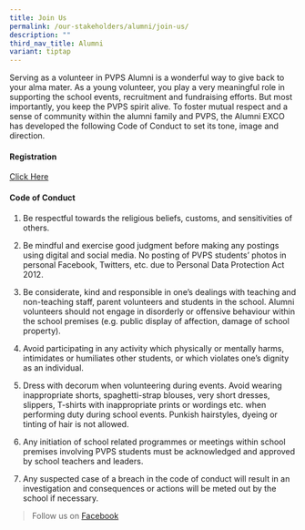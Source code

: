 ```yaml
---
title: Join Us
permalink: /our-stakeholders/alumni/join-us/
description: ""
third_nav_title: Alumni
variant: tiptap
---
```

<p>Serving as a volunteer in PVPS Alumni is a wonderful way to give back to your alma mater. As a young volunteer, you play a very meaningful role in supporting the school events, recruitment and fundraising efforts. But most importantly, you keep the PVPS spirit alive. To foster mutual respect and a sense of community within the alumni family and PVPS, the Alumni EXCO has developed the following Code of Conduct to set its tone, image and direction.</p><h4>Registration</h4><p><a href="https://docs.google.com/forms/d/e/1FAIpQLSc-4INSKOUD4sh3LH49762qP4vgkdkgEX5lKm9x4oJ-RdugVg/viewform" rel="noopener noreferrer nofollow" target="_blank">Click Here</a></p><h4>Code of Conduct</h4><ol data-tight="true" class="tight"><li><p>Be respectful towards the religious beliefs, customs, and sensitivities of others.</p></li><li><p>Be mindful and exercise good judgment before making any postings using digital and social media. No posting of PVPS students’ photos in personal Facebook, Twitters, etc. due to Personal Data Protection Act 2012.</p></li><li><p>Be considerate, kind and responsible in one’s dealings with teaching and non-teaching staff, parent volunteers and students in the school. Alumni volunteers should not engage in disorderly or offensive behaviour within the school premises (e.g. public display of affection, damage of school property).</p></li><li><p>Avoid participating in any activity which physically or mentally harms, intimidates or humiliates other students, or which violates one’s dignity as an individual.</p></li><li><p>Dress with decorum when volunteering during events. Avoid wearing inappropriate shorts, spaghetti-strap blouses, very short dresses, slippers, T-shirts with inappropriate prints or wordings etc. when performing duty during school events. Punkish hairstyles, dyeing or tinting of hair is not allowed.</p></li><li><p>Any initiation of school related programmes or meetings within school premises involving PVPS students must be acknowledged and approved by school teachers and leaders.</p></li><li><p>Any suspected case of a breach in the code of conduct will result in an investigation and consequences or actions will be meted out by the school if necessary.</p></li></ol><p></p><blockquote><p>Follow us on <a href="https://www.facebook.com/groups/parkviewprisch" rel="noopener noreferrer nofollow" target="_blank">Facebook</a></p></blockquote><p></p>